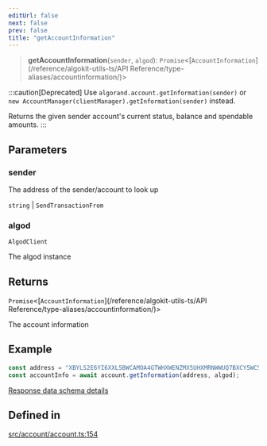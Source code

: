 ```yaml
---
editUrl: false
next: false
prev: false
title: "getAccountInformation"
---
```


> **getAccountInformation**(`sender`, `algod`): `Promise`\<[`AccountInformation`](/reference/algokit-utils-ts/API Reference/type-aliases/accountinformation/)\>

:::caution[Deprecated]
Use `algorand.account.getInformation(sender)` or `new AccountManager(clientManager).getInformation(sender)` instead.

Returns the given sender account's current status, balance and spendable amounts.
:::

## Parameters

### sender

The address of the sender/account to look up

`string` | `SendTransactionFrom`

### algod

`AlgodClient`

The algod instance

## Returns

`Promise`\<[`AccountInformation`](/reference/algokit-utils-ts/API Reference/type-aliases/accountinformation/)\>

The account information

## Example

```typescript
const address = "XBYLS2E6YI6XXL5BWCAMOA4GTWHXWENZMX5UHXMRNWWUQ7BXCY5WC5TEPA";
const accountInfo = await account.getInformation(address, algod);
```

[Response data schema details](https://developer.algorand.org/docs/rest-apis/algod/#get-v2accountsaddress)

## Defined in

[src/account/account.ts:154](https://github.com/algorandfoundation/algokit-utils-ts/blob/87156fe9637eca52c0bc9e840c5804088cb40974/src/account/account.ts#L154)
